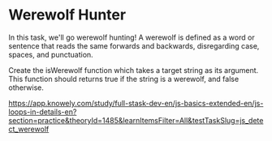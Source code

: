 # Werewolf Hunter

In this task, we'll go werewolf hunting! A werewolf is defined as a word or sentence that reads the same forwards and backwards, disregarding case, spaces, and punctuation.

Create the isWerewolf function which takes a target string as its argument. This function should returns true if the string is a werewolf, and false otherwise.

<https://app.knowely.com/study/full-stask-dev-en/js-basics-extended-en/js-loops-in-details-en?section=practice&theoryId=1485&learnItemsFilter=All&testTaskSlug=js_detect_werewolf>
